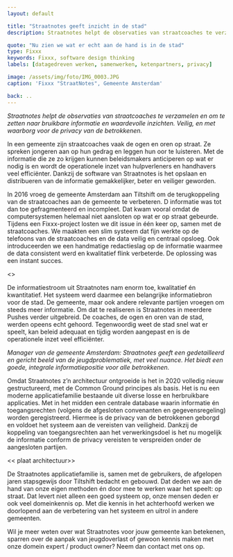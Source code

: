 ```yaml
---
layout: default

title: "Straatnotes geeft inzicht in de stad"
description: Straatnotes helpt de observaties van straatcoaches te verzamelen en om te zetten naar bruikbare informatie en waardevolle inzichten. Veilig, en met waarborg voor de privacy van de betrokkenen. 

quote: "Nu zien we wat er echt aan de hand is in de stad"
type: Fixxx
keywords: Fixxx, software design thinking
labels: [datagedreven werken, samenwerken, ketenpartners, privacy]

image: /assets/img/foto/IMG_0003.JPG
caption: 'Fixxx "StraatNotes", Gemeente Amsterdam'

back: ..
---
```

<i>Straatnotes helpt de observaties van straatcoaches te verzamelen en om te zetten naar bruikbare informatie en waardevolle inzichten. Veilig, en met waarborg voor de privacy van de betrokkenen.</i>

In een gemeente zijn straatcoaches vaak de ogen en oren op straat. Ze spreken jongeren aan op hun gedrag en leggen hun oor te luisteren. Met de informatie die ze zo krijgen kunnen beleidsmakers anticiperen op wat er nodig is en wordt de operationele inzet van hulpverleners en handhavers veel efficiënter. Dankzij de software van Straatnotes is het opslaan en distribueren van de informatie gemakkelijker, beter en veiliger geworden.  

In 2016 vroeg de gemeente Amsterdam aan Tiltshift om de terugkoppeling van de straatcoaches aan de gemeente te verbeteren. D informatie was tot dan toe gefragmenteerd en incompleet. Dat kwam vooral omdat de computersystemen helemaal niet aansloten op wat er op straat gebeurde. Tijdens een Fixxx-project losten we dit issue in één keer op, samen met de straatcoaches. We maakten een slim systeem dat fijn werkte op de telefoons van de straatcoaches en de data veilig en centraal opsloeg. Ook introduceerden we een handmatige redactieslag op de informatie waarmee de data consistent werd en kwalitatief flink verbeterde. De oplossing was een instant succes.  

<<foto mensen coaches op straat>>

De informatiestroom uit Straatnotes nam enorm toe, kwalitatief én kwantitatief. Het systeem werd daarmee een belangrijke informatiebron voor de stad. De gemeente, maar ook andere relevante partijen vroegen om steeds meer informatie. Om dat te realiseren is Straatnotes in meerdere Pushes verder uitgebreid. De coaches, de ogen en oren van de stad, werden opeens echt gehoord. Tegenwoordig weet de stad snel wat er speelt, kan beleid adequaat en tijdig worden aangepast en is de operationele inzet veel efficiënter. 
 
<i>Manager van de gemeente Amsterdam: Straatnotes geeft een gedetailleerd en gericht beeld van de jeugdproblematiek, met veel nuance. Het biedt een goede, integrale informatiepositie voor alle betrokkenen.</i>

Omdat Straatnotes z’n architectuur ontgroeide is het in 2020 volledig nieuw gestructureerd, met de Common Ground principes als basis. Het is nu een moderne applicatiefamilie bestaande uit diverse losse en herbruikbare applicaties. Met in het midden een centrale database waarin informatie én toegangsrechten (volgens de afgesloten convenanten en gegevensregeling) worden geregistreerd. Hiermee is de privacy van de betrokkenen geborgd en voldoet het systeem aan de vereisten van veiligheid. Dankzij de koppeling van toegangsrechten aan het verwerkingsdoel is het nu mogelijk de informatie conform de privacy vereisten te verspreiden onder de aangesloten partijen. 

<< plaat architectuur>>

De Straatnotes applicatiefamilie is, samen met de gebruikers, de afgelopen jaren stapsgewijs door Tiltshift bedacht en gebouwd. Dat deden we aan de hand van onze eigen methoden én door mee te werken waar het speelt: op straat. Dat levert niet alleen een goed systeem op, onze mensen deden er ook veel domeinkennis op. Met die kennis in het achterhoofd werken we doorlopend aan de verbetering van het systeem en uitrol in andere gemeenten.

Wil je meer weten over wat Straatnotes voor jouw gemeente kan betekenen, sparren over de aanpak van jeugdoverlast of gewoon kennis maken met onze domein expert / product owner? Neem dan contact met ons op. 

